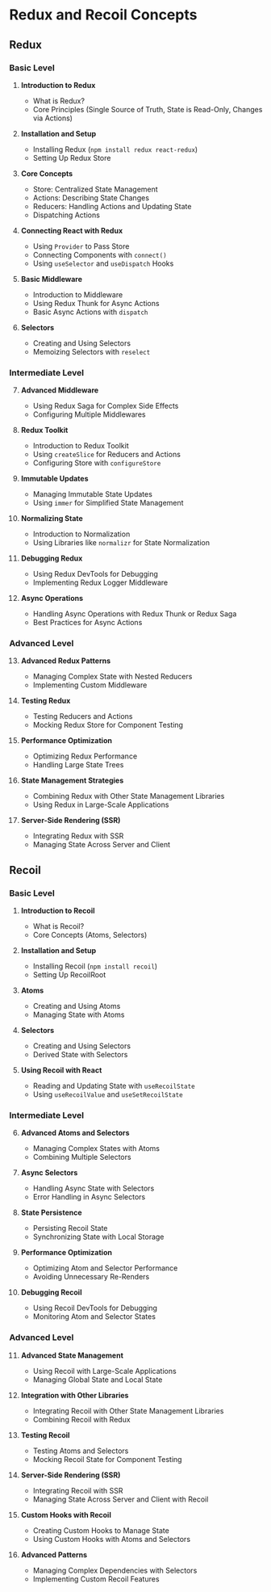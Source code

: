 # Redux and Recoil Concepts

## Redux

### Basic Level

1. **Introduction to Redux**
   - What is Redux?
   - Core Principles (Single Source of Truth, State is Read-Only, Changes via Actions)

2. **Installation and Setup**
   - Installing Redux (`npm install redux react-redux`)
   - Setting Up Redux Store

3. **Core Concepts**
   - Store: Centralized State Management
   - Actions: Describing State Changes
   - Reducers: Handling Actions and Updating State
   - Dispatching Actions

4. **Connecting React with Redux**
   - Using `Provider` to Pass Store
   - Connecting Components with `connect()`
   - Using `useSelector` and `useDispatch` Hooks

5. **Basic Middleware**
   - Introduction to Middleware
   - Using Redux Thunk for Async Actions
   - Basic Async Actions with `dispatch`

6. **Selectors**
   - Creating and Using Selectors
   - Memoizing Selectors with `reselect`

### Intermediate Level

7. **Advanced Middleware**
   - Using Redux Saga for Complex Side Effects
   - Configuring Multiple Middlewares

8. **Redux Toolkit**
   - Introduction to Redux Toolkit
   - Using `createSlice` for Reducers and Actions
   - Configuring Store with `configureStore`

9. **Immutable Updates**
   - Managing Immutable State Updates
   - Using `immer` for Simplified State Management

10. **Normalizing State**
    - Introduction to Normalization
    - Using Libraries like `normalizr` for State Normalization

11. **Debugging Redux**
    - Using Redux DevTools for Debugging
    - Implementing Redux Logger Middleware

12. **Async Operations**
    - Handling Async Operations with Redux Thunk or Redux Saga
    - Best Practices for Async Actions

### Advanced Level

13. **Advanced Redux Patterns**
    - Managing Complex State with Nested Reducers
    - Implementing Custom Middleware

14. **Testing Redux**
    - Testing Reducers and Actions
    - Mocking Redux Store for Component Testing

15. **Performance Optimization**
    - Optimizing Redux Performance
    - Handling Large State Trees

16. **State Management Strategies**
    - Combining Redux with Other State Management Libraries
    - Using Redux in Large-Scale Applications

17. **Server-Side Rendering (SSR)**
    - Integrating Redux with SSR
    - Managing State Across Server and Client

## Recoil

### Basic Level

1. **Introduction to Recoil**
   - What is Recoil?
   - Core Concepts (Atoms, Selectors)

2. **Installation and Setup**
   - Installing Recoil (`npm install recoil`)
   - Setting Up RecoilRoot

3. **Atoms**
   - Creating and Using Atoms
   - Managing State with Atoms

4. **Selectors**
   - Creating and Using Selectors
   - Derived State with Selectors

5. **Using Recoil with React**
   - Reading and Updating State with `useRecoilState`
   - Using `useRecoilValue` and `useSetRecoilState`

### Intermediate Level

6. **Advanced Atoms and Selectors**
   - Managing Complex States with Atoms
   - Combining Multiple Selectors

7. **Async Selectors**
   - Handling Async State with Selectors
   - Error Handling in Async Selectors

8. **State Persistence**
   - Persisting Recoil State
   - Synchronizing State with Local Storage

9. **Performance Optimization**
   - Optimizing Atom and Selector Performance
   - Avoiding Unnecessary Re-Renders

10. **Debugging Recoil**
    - Using Recoil DevTools for Debugging
    - Monitoring Atom and Selector States

### Advanced Level

11. **Advanced State Management**
    - Using Recoil with Large-Scale Applications
    - Managing Global State and Local State

12. **Integration with Other Libraries**
    - Integrating Recoil with Other State Management Libraries
    - Combining Recoil with Redux

13. **Testing Recoil**
    - Testing Atoms and Selectors
    - Mocking Recoil State for Component Testing

14. **Server-Side Rendering (SSR)**
    - Integrating Recoil with SSR
    - Managing State Across Server and Client with Recoil

15. **Custom Hooks with Recoil**
    - Creating Custom Hooks to Manage State
    - Using Custom Hooks with Atoms and Selectors

16. **Advanced Patterns**
    - Managing Complex Dependencies with Selectors
    - Implementing Custom Recoil Features


